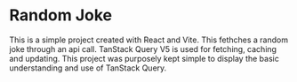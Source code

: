 # Random Joke

This is a simple project created with React and Vite. This fethches a random joke through an api call. TanStack Query V5 is used for fetching, caching and updating. This project was purposely kept simple to display the basic understanding and use of TanStack Query.
